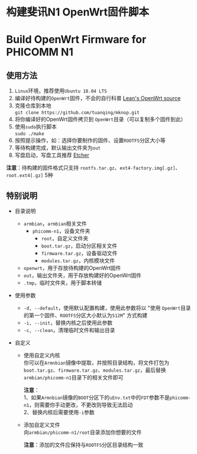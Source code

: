 # 构建斐讯N1 OpenWrt固件脚本
# Build OpenWrt Firmware for PHICOMM N1


## 使用方法

1. `Linux`环境，推荐使用`Ubuntu 18.04 LTS`
2. 编译好待构建的`OpenWrt`固件，不会的自行科普 [Lean's OpenWrt source](https://github.com/coolsnowwolf/lede "Lean's OpenWrt source")
3. 克隆仓库到本地<br>
`git clone https://github.com/tuanqing/mknop.git`
4. 将你编译好的OpenWrt固件拷贝到 `OpenWrt`目录（可以复制多个固件到此）
5. 使用`sudo`执行脚本<br>
`sudo ./make`
6. 按照提示操作，如：选择你要制作的固件、设置`ROOTFS`分区大小等
7. 等待构建完成，默认输出文件夹为`out`
8. 写盘启动，写盘工具推荐 [Etcher](https://github.com/balena-io/etcher/releases/download/v1.5.80/balenaEtcher-Portable-1.5.80.exe)

**注意**：待构建的固件格式只支持 `rootfs.tar.gz`、`ext4-factory.img[.gz]`、`root.ext4[.gz]` 5种


## 特别说明

* 目录说明
   * `armbian`，`armbian`相关文件
      * `phicomm-n1`，设备文件夹
         * `root`，自定义文件夹
         * `boot.tar.gz`，启动分区相关文件
         * `firmware.tar.gz`，设备驱动文件
         * `modules.tar.gz`，内核模块文件
   * `openwrt`，用于存放待构建的OpenWrt固件
   * `out`，输出文件夹，用于存放构建好的OpenWrt固件
   * `.tmp`，临时文件夹，用于脚本转储

* 使用参数
   * `-d, --default`，使用默认配置构建，使用此参数将以 "使用 `OpenWrt`目录的第一个固件、`ROOTFS`分区大小默认为`512M`" 方式构建 
   * `-i, --init`，替换内核之后使用此参数
   * `-c, --clean`，清理临时文件和输出目录

* 自定义
   * 使用自定义内核<br>
     你可以在`Armnbian`镜像中提取，并按照目录结构，将文件打包为 `boot.tar.gz`、`firmware.tar.gz`、`modules.tar.gz`，最后替换 `armbian/phicomm-n1`目录下的相关文件即可

     **注意**：<br>
     1、如果`Armnbian`镜像的`BOOT`分区下的`uEnv.txt`中的`FDT`参数不是`phicomm-n1`，则需要你手动更改，不更改则导致无法启动<br>
     2、替换内核后需要使用`-i`参数

   * 添加自定义文件<br>
      向`armbian/phicomm-n1/root`目录添加你想要的文件

      **注意**：添加的文件应保持与`ROOTFS`分区目录结构一致